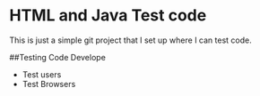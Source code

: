 # HTML and Java Test code

This is just a simple git project that I set up where I can test code. 

##Testing Code Develope
* Test users
* Test Browsers

